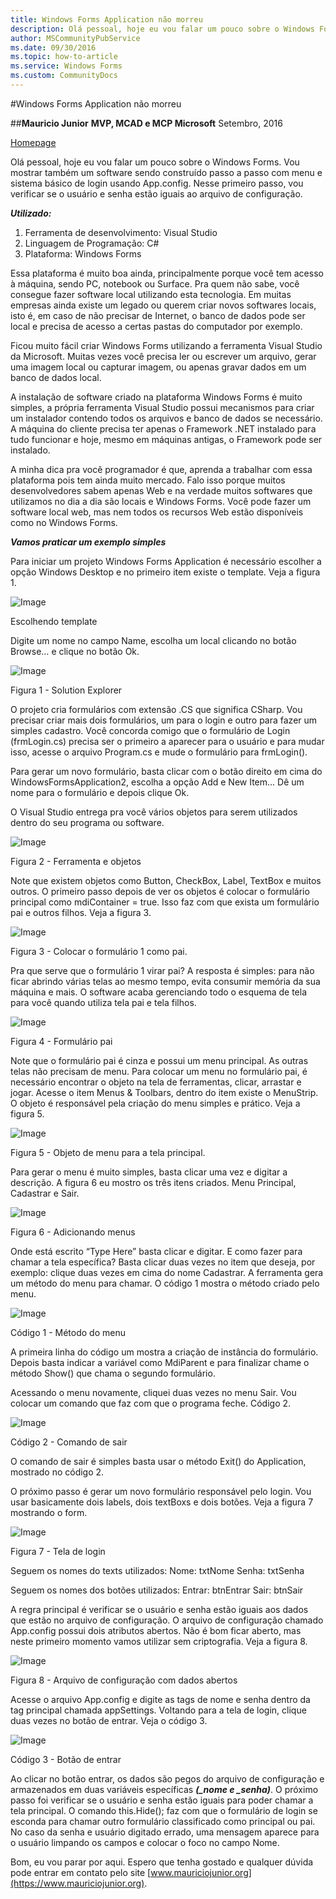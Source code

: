 ```yaml
---
title: Windows Forms Application não morreu
description: Olá pessoal, hoje eu vou falar um pouco sobre o Windows Forms. Vou mostrar também um software sendo construído passo a passo com menu e sistema básico de login usando App.config. Nesse primeiro passo, vou verificar se o usuário e senha estão iguais ao arquivo de configuração.
author: MSCommunityPubService
ms.date: 09/30/2016
ms.topic: how-to-article
ms.service: Windows Forms
ms.custom: CommunityDocs
---
```



#Windows Forms Application não morreu


##**Mauricio Junior**
**MVP, MCAD e MCP Microsoft**
Setembro, 2016

[Homepage](www.mauriciojunior.org)


Olá pessoal, hoje eu vou falar um pouco sobre o Windows Forms. Vou mostrar também um software sendo construído passo a passo com menu e sistema básico de login usando App.config. Nesse primeiro passo, vou verificar se o usuário e senha estão iguais ao arquivo de configuração.

***Utilizado:***

1. Ferramenta de desenvolvimento: Visual Studio
2. Linguagem de Programação: C#
3. Plataforma: Windows Forms


Essa plataforma é muito boa ainda, principalmente porque você tem acesso à máquina, sendo PC, notebook ou Surface. Pra quem não sabe, você consegue fazer software local utilizando esta tecnologia. Em muitas empresas ainda existe um legado ou querem criar novos softwares locais, isto é, em caso de não precisar de Internet, o banco de dados pode ser local e precisa de acesso a certas pastas do computador por exemplo.


Ficou muito fácil criar Windows Forms utilizando a ferramenta Visual Studio da Microsoft. Muitas vezes você precisa ler ou escrever um arquivo, gerar uma imagem local ou capturar imagem, ou apenas gravar dados em um banco de dados local.


A instalação de software criado na plataforma Windows Forms é muito simples, a própria ferramenta Visual Studio possui mecanismos para criar um instalador contendo todos os arquivos e banco de dados se necessário. A máquina do cliente precisa ter apenas o Framework .NET instalado para tudo funcionar e hoje, mesmo em máquinas antigas, o Framework pode ser instalado.


A minha dica pra você programador é que, aprenda a trabalhar com essa plataforma pois tem ainda muito mercado. Falo isso porque muitos desenvolvedores sabem apenas Web e na verdade muitos softwares que utilizamos no dia a dia são locais e Windows Forms. Você pode fazer um software local web, mas nem todos os recursos Web estão disponíveis como no Windows Forms.

***Vamos praticar um exemplo simples***

Para iniciar um projeto Windows Forms Application é necessário escolher a opção Windows Desktop e no primeiro item existe o template. Veja a figura 1.

![Image](img/tela-1.png)

Escolhendo template


Digite um nome no campo Name, escolha um local clicando no botão Browse… e clique no botão Ok.


![Image](img/tela-2.png)

Figura 1 - Solution Explorer

O projeto cria formulários com extensão .CS que significa CSharp. Vou precisar criar mais dois formulários, um para o login e outro para fazer um simples cadastro. Você concorda comigo que o formulário de Login (frmLogin.cs) precisa ser o primeiro a aparecer para o usuário e para mudar isso, acesse o arquivo Program.cs e mude o formulário para frmLogin().

Para gerar um novo formulário, basta clicar com o botão direito em cima do WindowsFormsApplication2, escolha a opção Add e New Item… Dê um nome para o formulário e depois clique Ok.

O Visual Studio entrega pra você vários objetos para serem utilizados dentro do seu programa ou software. 

![Image](img/tela-3i.png)

Figura 2 - Ferramenta e objetos

Note que existem objetos como Button, CheckBox, Label, TextBox e muitos outros. O primeiro passo depois de ver os objetos é colocar o formulário principal como mdiContainer = true. Isso faz com que exista um formulário pai e outros filhos. Veja a figura 3.


![Image](img/tela-3.png)

Figura 3 - Colocar o formulário 1 como pai.


Pra que serve que o formulário 1 virar pai? A resposta é simples: para não ficar abrindo várias telas ao mesmo tempo, evita consumir memória da sua máquina e mais. O software acaba gerenciando todo o esquema de tela para você quando utiliza tela pai e tela filhos. 

![Image](img/tela-4.png)

Figura 4 - Formulário pai


Note que o formulário pai é cinza e possui um menu principal. As outras telas não precisam de menu. Para colocar um menu no formulário pai, é necessário encontrar o objeto na tela de ferramentas, clicar, arrastar e jogar.
Acesse o item Menus & Toolbars, dentro do item existe o MenuStrip. O objeto é responsável pela criação do menu simples e prático. Veja a figura 5.

![Image](img/tela-5.png)

Figura 5 - Objeto de menu para a tela principal.

Para gerar o menu é muito simples, basta clicar uma vez e digitar a descrição. A figura 6 eu mostro os três itens criados. Menu Principal, Cadastrar e Sair.

![Image](img/tela-4.png)

Figura 6 - Adicionando menus

Onde está escrito “Type Here” basta clicar e digitar. E como fazer para chamar a tela específica? Basta clicar duas vezes no item que deseja, por exemplo: clique duas vezes em cima do nome Cadastrar. A ferramenta gera um método do menu para chamar. O código 1 mostra o método criado pelo menu.

![Image](img/codigo-1.png)

Código 1 - Método do menu

A primeira linha do código um mostra a criação de instância do formulário. Depois basta indicar a variável como MdiParent e para finalizar chame o método Show() que chama o segundo formulário.

Acessando o menu novamente, cliquei duas vezes no menu Sair. Vou colocar um comando que faz com que o programa feche. Código 2.

![Image](img/codigo-2.png)

Código 2 - Comando de sair
	
O comando de sair é simples basta usar o método Exit() do Application, mostrado no código 2.

O próximo passo é gerar um novo formulário responsável pelo login. Vou usar basicamente dois labels, dois textBoxs e dois botões. Veja a figura 7 mostrando o form.

![Image](img/tela-7.png)

Figura 7 - Tela de login

Seguem os nomes do texts utilizados:
Nome: txtNome
Senha: txtSenha

Seguem os nomes dos botões utilizados:
Entrar: btnEntrar
Sair: btnSair

A regra principal é verificar se o usuário e senha estão iguais aos dados que estão no arquivo de configuração. O arquivo de configuração chamado App.config possui dois atributos abertos. Não é bom ficar aberto, mas neste primeiro momento vamos utilizar sem criptografia. Veja a figura 8.

![Image](img/tela-8.png)

Figura 8 - Arquivo de configuração com dados abertos
	
Acesse o arquivo App.config e digite as tags de nome e senha dentro da tag principal chamada appSettings. Voltando para a tela de login, clique duas vezes no botão de entrar. Veja o código 3.

![Image](img/codigo-3.png)

Código 3 - Botão de entrar

Ao clicar no botão entrar, os dados são pegos do arquivo de configuração e armazenados em duas variáveis específicas ***(_nome e _senha)***. O próximo passo foi verificar se o usuário e senha estão iguais para poder chamar a tela principal. O comando this.Hide(); faz com que o formulário de login se esconda para chamar outro formulário classificado como principal ou pai. No caso da senha e usuário digitado errado, uma mensagem aparece para o usuário limpando os campos e colocar o foco no campo Nome.

Bom, eu vou parar por aqui. Espero que tenha gostado e qualquer dúvida pode entrar em contato pelo site [www.mauriciojunior.org](https://www.mauriciojunior.org).
